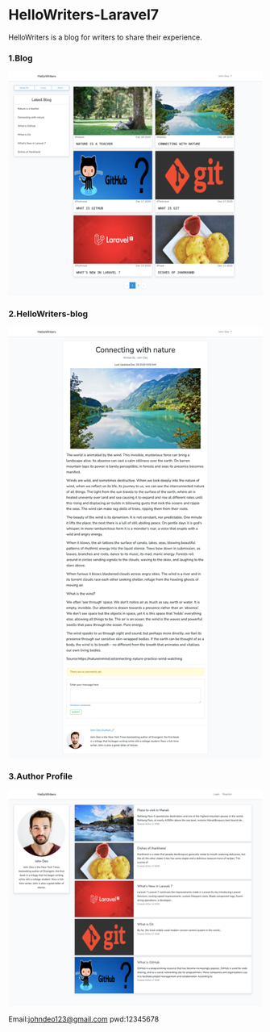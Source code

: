 # HelloWriters-Laravel7
HelloWriters is a blog for writers to share their experience.

### 1.Blog
![](screenshots/helloWriters-blog.png)

### 2.HelloWriters-blog
![](screenshots/blog.png)

### 3.Author Profile
![](screenshots/author-profile.png)


Email:johndeo123@gmail.com pwd:12345678
